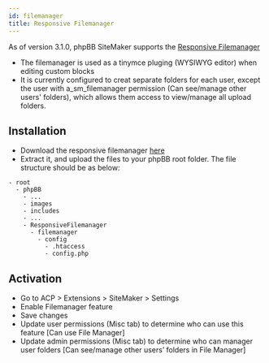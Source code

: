 ```yaml
---
id: filemanager
title: Responsive Filemanager
---
```


As of version 3.1.0, phpBB SiteMaker supports the [Responsive Filemanager](http://responsivefilemanager.com)

* The filemanager is used as a tinymce pluging (WYSIWYG editor) when editing custom blocks
* It is currently configured to creat separate folders for each user, except the user with a_sm_filemanager permission (Can see/manage other users' folders), which allows them access to view/manage all upload folders.

## Installation

* Download the responsive filemanager [here](http://responsivefilemanager.com/index.php#sthash.5UrnhjX2.dpbs)
* Extract it, and upload the files to your phpBB root folder. The file structure should be as below:
```
- root
  - phpBB
    - ...
    - images
    - includes
    - ...
    - ResponsiveFilemanager
      - filemanager
        - config
          - .htaccess
          - config.php
```

## Activation

* Go to ACP > Extensions > SiteMaker > Settings
* Enable Filemanager feature
* Save changes
* Update user permissions (Misc tab) to determine who can use this feature [Can use File Manager]
* Update admin permissions (Misc tab) to determine who can manager user folders [Can see/manage other users’ folders in File Manager]

